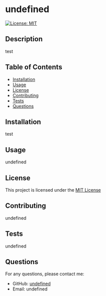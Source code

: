 # undefined
[![License: MIT](https://img.shields.io/badge/License-MIT-yellow.svg)](https://opensource.org/licenses/MIT)

## Description

test

## Table of Contents

- [Installation](#installation)
- [Usage](#usage)
- [License](#license)
- [Contributing](#contributing)
- [Tests](#tests)
- [Questions](#questions)

## Installation

test

## Usage

undefined

## License

This project is licensed under the [MIT License](https://opensource.org/licenses/MIT)

## Contributing

undefined

## Tests

undefined

## Questions

For any questions, please contact me:

- GitHub: [undefined](https://github.com/undefined)
- Email: undefined
